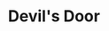 ---
layout: songs-full
title: Devil's Door
short_name: devils-door

song_name: Devil's Door
song_description: A love letter to The Black Tapes podcast and all things eerily unresolved, Devil's Door creeps in like an unexpected guest. A midnight radio transmission or a soundtrack to a séance gone off-script. Built on slow-burning tension and a swirl of strange symbols, this classic rock meets 90's alt ballad is moody, mysterious, and just theatrical enough to make you wonder if something’s really behind that door.

spotify_id: 2r2dKVaWL0zZSnzKYHBPul
apple_music_link: https://music.apple.com/us/album/devils-door-single/1817347497
youtube_link: https://youtu.be/SnJQ4qYe-QI

lyrics: |-
    #### Verse 1
    Maybe you will
    Maybe you won’t
    Maybe I did
    Probably you won’t

    Give me a sign
    Some sacred geometry
    More than the sign of the
    Six six six

    Devil you will
    Devil you won’t
    Maybe I demon
    Probably you should start to count
    One, two, three, four, five, six six six

    #### Chorus
    This is what you get when you walk through the Devil’s Door

    #### Verse 2
    It shadowy figures
    That you’re in this place
    Fallen from Grace
    An upside down face

    The south wall is open 
    The Unsound is calling
    But you keep on falling
    One, two, three, four, five, six six six

    #### Chorus
    This is what you get when you walk through the Devil’s Door
    One, two, three, four, five, six six six

song_credits: |-
    Drum Recording: Matt Ebso, Cloverleaf Audio-Visual
    All Other Recording: Brian Reed, Ectophonic Groovulator
    Mix and Mastering Engineer: Jason Obergfoll
---